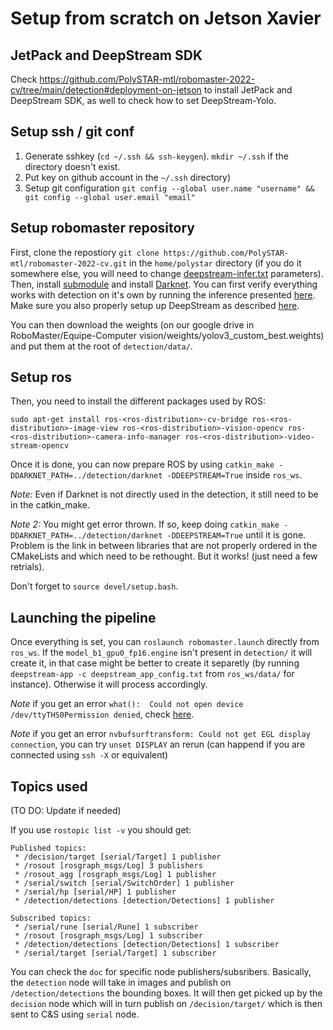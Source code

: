 # Setup from scratch on Jetson Xavier

## JetPack and DeepStream SDK

Check https://github.com/PolySTAR-mtl/robomaster-2022-cv/tree/main/detection#deployment-on-jetson to install JetPack and DeepStream SDK, as well to check how to set DeepStream-Yolo.

## Setup ssh / git conf

1. Generate sshkey (`cd ~/.ssh && ssh-keygen`). `mkdir ~/.ssh` if the directory doesn't exist.
2. Put key on github account in the `~/.ssh` directory)
3. Setup git configuration `git config --global user.name "username" && git config --global user.email "email"`

## Setup robomaster repository

First, clone the repostiory `git clone https://github.com/PolySTAR-mtl/robomaster-2022-cv.git` in the `home/polystar` directory (if you do it somewhere else, you will need to change [deepstream-infer.txt](https://github.com/PolySTAR-mtl/robomaster-2022-cv/blob/main/ros_ws/data/deepstream-infer.txt) parameters). Then, install [submodule](https://github.com/PolySTAR-mtl/robomaster-2022-cv/tree/main/detection#small-note-on-submodules)
and install [Darknet](https://github.com/PolySTAR-mtl/robomaster-2022-cv/tree/main/detection#setting-up-darknet-environment). You can first verify everything works with detection on it's
own by running the inference presented [here](https://github.com/PolySTAR-mtl/robomaster-2022-cv/tree/main/detection#setting-up-darknet-environment). Make sure you also properly setup up DeepStream as described [here](https://github.com/PolySTAR-mtl/robomaster-2022-cv/tree/main/detection#deployment-on-jetson). 

You can then download the weights (on our google drive in RoboMaster/Equipe-Computer vision/weights/yolov3_custom_best.weights) and put them at the root of `detection/data/`.

## Setup ros

Then, you need to install the different packages used by ROS:

`sudo apt-get install ros-<ros-distribution>-cv-bridge ros-<ros-distribution>-image-view ros-<ros-distribution>-vision-opencv ros-<ros-distribution>-camera-info-manager ros-<ros-distribution>-video-stream-opencv`

Once it is done, you can now prepare ROS by using `catkin_make -DDARKNET_PATH=../detection/darknet -DDEEPSTREAM=True` inside `ros_ws`.

*Note:* Even if Darknet is not directly used in the detection, it still need to be in the catkin_make.


*Note 2:* You might get error thrown. If so, keep doing `catkin_make -DDARKNET_PATH=../detection/darknet -DDEEPSTREAM=True` until it is gone. Problem is the link in between libraries that are not properly ordered in the CMakeLists and which need to be rethought. But it works! (just need a few retrials).

Don't forget to  `source devel/setup.bash`.

## Launching the pipeline

Once everything is set, you can `roslaunch robomaster.launch` directly from `ros_ws`. If the `model_b1_gpu0_fp16.engine` isn't present in `detection/` it will create it, in that case might be better to create it separetly (by running `deepstream-app -c deepstream_app_config.txt` from `ros_ws/data/` for instance). Otherwise it will process accordingly.

*Note* if you get an error `what():  Could not open device /dev/ttyTHS0Permission denied`, check [here](https://github.com/PolySTAR-mtl/robomaster-2022-cv/blob/main/doc/serial.md#jetson-setup).

*Note*  if you get an error `nvbufsurftransform: Could not get EGL display connection`, you can try `unset DISPLAY` an rerun (can happend if you are connected using `ssh -X` or equivalent)

## Topics used 

(TO DO: Update if needed)

If you use `rostopic list -v` you should get:

```
Published topics:
 * /decision/target [serial/Target] 1 publisher
 * /rosout [rosgraph_msgs/Log] 3 publishers
 * /rosout_agg [rosgraph_msgs/Log] 1 publisher
 * /serial/switch [serial/SwitchOrder] 1 publisher
 * /serial/hp [serial/HP] 1 publisher
 * /detection/detections [detection/Detections] 1 publisher

Subscribed topics:
 * /serial/rune [serial/Rune] 1 subscriber
 * /rosout [rosgraph_msgs/Log] 1 subscriber
 * /detection/detections [detection/Detections] 1 subscriber
 * /serial/target [serial/Target] 1 subscriber
 ```
 
 You can check the `doc` for specific node publishers/subsribers. Basically, the `detection` node will take in images and publish on `/detection/detections` the bounding boxes. It will then get picked up by the `decision` node which will in turn publish on `/decision/target/` which is then sent to C&S using `serial` node.
